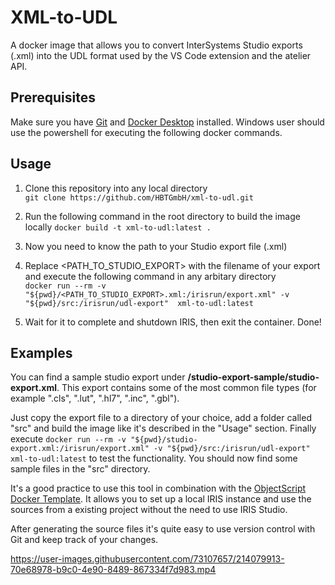 
# XML-to-UDL

A docker image that allows you to convert InterSystems Studio exports (.xml) into the UDL format used by the VS Code extension and the atelier API.


## Prerequisites

Make sure you have [Git](https://git-scm.com/book/en/v2/Getting-Started-Installing-Git) and [Docker Desktop](https://www.docker.com/products/docker-desktop) installed. Windows user should use the powershell for executing the following docker commands.
## Usage

1. Clone this repository into any local directory  
`git clone https://github.com/HBTGmbH/xml-to-udl.git`

2. Run the following command in the root directory to build the image locally 
`docker build -t xml-to-udl:latest .`

3. Now you need to know the path to your Studio export file (.xml) 

4. Replace <PATH_TO_STUDIO_EXPORT> with the filename of your export and execute the following command in any arbitary directory  
`docker run --rm -v "${pwd}/<PATH_TO_STUDIO_EXPORT>.xml:/irisrun/export.xml" -v "${pwd}/src:/irisrun/udl-export"  xml-to-udl:latest`

5. Wait for it to complete and shutdown IRIS, then exit the container. Done!

## Examples

You can find a sample studio export under **/studio-export-sample/studio-export.xml**. This export contains some of the most common file types (for example ".cls", ".lut", ".hl7", ".inc", ".gbl"). 

Just copy the export file to a directory of your choice, add a folder called "src" and build the image like it's described in the "Usage" section. Finally execute `docker run --rm -v "${pwd}/studio-export.xml:/irisrun/export.xml" -v "${pwd}/src:/irisrun/udl-export" xml-to-udl:latest` to test the functionality. You should now find some sample files in the "src" directory.

It's a good practice to use this tool in combination with the [ObjectScript Docker Template](https://github.com/intersystems-community/objectscript-docker-template). It allows you to set up a local IRIS instance and use the sources from a existing project without the need to use IRIS Studio.

After generating the source files it's quite easy to use version control with Git and keep track of your changes.



https://user-images.githubusercontent.com/73107657/214079913-70e68978-b9c0-4e90-8489-867334f7d983.mp4



